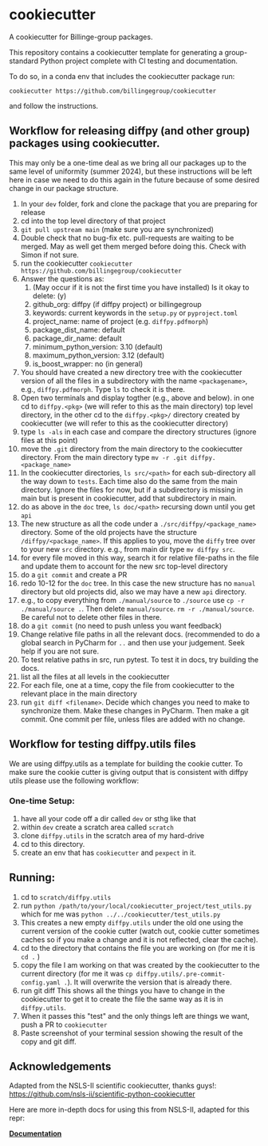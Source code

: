 # cookiecutter
A cookiecutter for Billinge-group packages.

This repository contains a cookiecutter template for generating a group-standard
Python project complete with CI testing and documentation.

To do so, in a conda env that includes the cookiecutter package run:
```
cookiecutter https://github.com/billingegroup/cookiecutter
```

and follow the instructions.

## Workflow for releasing diffpy (and other group) packages using cookiecutter.

This may only be a one-time deal as we bring all our packages up to the same level of uniformity (summer 2024), 
but these instructions will be left here in case we need to do this again in the future because of some
desired change in our package structure.

1. In your `dev` folder, fork and clone the package that you are preparing for release
4. cd into the top level directory of that project
2. `git pull upstream main` (make sure you are synchronized)
3. Double check that no bug-fix etc. pull-requests are waiting to be merged.  May as well get them merged before doing this. Check with Simon if not sure.
5. run the cookiecutter `cookiecutter https://github.com/billingegroup/cookiecutter`
6. Answer the questions as:
   1. (May occur if it is not the first time you have installed) Is it okay to delete: (y)
   2. github_org: diffpy (if diffpy project) or billingegroup
   3. keywords: current keywords in the `setup.py` or `pyproject.toml`
   4. project_name: name of project (e.g. `diffpy.pdfmorph`)
   5. package_dist_name: default
   6. package_dir_name: default
   7. minimum_python_version: 3.10 (default)
   8. maximum_python_version: 3.12 (default)
   9. is_boost_wrapper: no (in general)
7. You should have created a new directory tree with the cookiecutter version of all the files in a subdirectory with the name `<packagename>`, e.g., `diffpy.pdfmorph`.  Type `ls` to check it is there.
8. Open two terminals and display togther (e.g., above and below).  in one cd to `diffpy.<pkg>` (we will refer to this as the main directory) top level directory, in the other cd to the `diffpy.<pkg>/` directory created by cookiecutter (we will refer to this as the cookiecutter directory)
9. type `ls -als` in each case and compare the directory structures (ignore files at this point)
10. move the `.git` directory from the main directory to the cookiecutter directory. From the main directory type `mv -r .git diffpy.<package_name>`
   1. In the cookiecutter directories, `ls src/<path>` for each sub-directory all the way        down to `tests`.  Each time also do the same from the main directory.  Ignore the          files for now, but if a subdirectory is missing in main but is present in      cookiecutter, add that subdirectory in main.
   2. do as above in the `doc` tree, `ls doc/<path>` recursing down until you get `api`
11. The new structure as all the code under a `./src/diffpy/<package_name>` directory.  Some of the old projects have the structure `/diffpy/<package_name>`.  If this applies to you, move the `diffy` tree over to your new `src` directory. e.g., from main dir type `mv diffpy src`.
12. for every file moved in this way, search it for relative file-paths in the file and update them to account for the new src top-level directory
13. do a `git commit` and create a PR
14. redo 10-12 for the `doc` tree.  In this case the new structure has no `manual` directory but old projects did, also we may have a new `api` directory.
15. e.g., to copy everything from `./manual/source` to `./source` use `cp -r ./manual/source .`.  Then delete `manual/source`.  `rm -r ./manual/source`.  Be careful not to delete other files in there.
12. do a `git commit` (no need to push unless you want feedback)
13. Change relative file paths in all the relevant docs.  (recommended to do a global search in PyCharm for `..` and then use your judgement.  Seek help if you are not sure.
14. To test relative paths in src, run pytest.  To test it in docs, try building the docs.
15. list all the files at all levels in the cookiecutter
16. For each file, one at a time, copy the file from cookiecutter to the relevant place in the main directory
17. run `git diff <filename>`.  Decide which changes you need to make to synchronize them.  Make these changes in PyCharm.  Then make a git commit.  One commit per file, unless files are added with no change.
   
## Workflow for testing diffpy.utils files
We are using diffpy.utils as a template
for building the cookie cutter.  To make sure the cookie cutter
is giving output that is consistent with diffpy utils please use
the following workflow:

### One-time Setup:
1. have all your code off a dir called `dev` or sthg like that
2. within `dev` create a scratch area called `scratch`
1. clone `diffpy.utils` in the scratch area of my hard-drive
1. cd to this directory.
1. create an env that has `cookiecutter` and `pexpect` in it.

## Running:
1. cd to `scratch/diffpy.utils`
1. run `python /path/to/your/local/cookiecutter_project/test_utils.py`  which for me was `python ../../cookiecutter/test_utils.py`
1. This creates a new empty `diffpy.utils` under the old one using the current version of the cookie cutter (watch out, cookie cutter sometimes caches so if you make a change and it is not reflected, clear the cache).
1. cd to the directory that contains the file you are working on (for me it is `cd .` )
1. copy the file I am working on that was created by the cookiecutter to the current directory (for me it was `cp diffpy.utils/.pre-commit-config.yaml .`).  It will overwrite the version that is already there.
1. run git diff
This shows all the things you have to change in the cookiecutter to get it to create the file the same way as it is in `diffpy.utils`.
2. When it passes this "test" and the only things left are things we want, push a PR to `cookiecutter`
3. Paste screenshot of your terminal session showing the result of the copy and git diff.



## Acknowledgements
Adapted from the NSLS-II scientific cookiecutter, thanks guys!:
https://github.com/nsls-ii/scientific-python-cookiecutter

Here are more in-depth docs for using this from NSLS-II, adapted for this repr:

**[Documentation](https://nsls-ii.github.io/scientific-python-cookiecutter/)**
